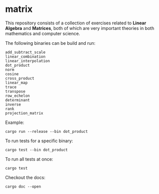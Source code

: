 # matrix

This repository consists of a collection of exercises related to **Linear Algebra** and **Matrices**, both of which are very important theories in both mathematics and computer science.

The following binaries can be build and run:

```
add_subtract_scale
linear_combination
linear_interpolation
dot_product
norm
cosine
cross_product
linear_map
trace
transpose
row_echelon
determinant
inverse
rank
projection_matrix
```

Example:
```
cargo run --release --bin dot_product
```

To run tests for a specific binary:
```
cargo test --bin dot_product
```

To run all tests at once:
```
cargo test
```

Checkout the docs:
```
cargo doc --open
```
